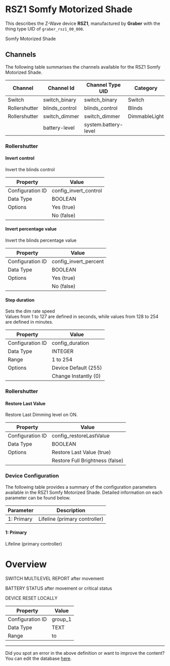 
# RSZ1 Somfy Motorized Shade

This describes the Z-Wave device **RSZ1**, manufactured by **Graber** with the thing type UID of ```graber_rsz1_00_000```. 

Somfy Motorized Shade

## Channels
The following table summarises the channels available for the RSZ1 Somfy Motorized Shade.

| Channel | Channel Id | Channel Type UID | Category | Item Type |
|---------|------------|------------------|----------|-----------|
| Switch | switch_binary | switch_binary | Switch | Switch |
| Rollershutter | blinds_control | blinds_control | Blinds | Rollershutter |
| Rollershutter | switch_dimmer | switch_dimmer | DimmableLight | Dimmer |
|  | battery-level | system.battery-level |  |  |



### Rollershutter

#### Invert control

Invert the blinds control


| Property         | Value    |
|------------------|----------|
| Configuration ID | config_invert_control |
| Data Type        | BOOLEAN || Default Value | false |
| Options | Yes (true) |
|  | No (false) |




#### Invert percentage value

Invert the blinds percentage value


| Property         | Value    |
|------------------|----------|
| Configuration ID | config_invert_percent |
| Data Type        | BOOLEAN || Default Value | false |
| Options | Yes (true) |
|  | No (false) |




#### Step duration

Sets the dim rate speed  
Values from 1 to 127 are defined in seconds, while values from 128 to 254 are defined in minutes.


| Property         | Value    |
|------------------|----------|
| Configuration ID | config_duration |
| Data Type        | INTEGER |
| Range | 1 to 254 || Default Value | 255 |
| Options | Device Default (255) |
|  | Change Instantly (0) |





### Rollershutter

#### Restore Last Value

Restore Last Dimming level on ON.


| Property         | Value    |
|------------------|----------|
| Configuration ID | config_restoreLastValue |
| Data Type        | BOOLEAN || Default Value | true |
| Options | Restore Last Value (true) |
|  | Restore Full Brightness (false) |






### Device Configuration
The following table provides a summary of the configuration parameters available in the RSZ1 Somfy Motorized Shade.
Detailed information on each parameter can be found below.

| Parameter   | Description |
|-------------|-------------|
| 1: Primary | Lifeline (primary controller) |




#### 1: Primary

Lifeline (primary controller)  


# Overview #

SWITCH MULTILEVEL REPORT after movement

BATTERY STATUS after movement or critical status

DEVICE RESET LOCALLY


| Property         | Value    |
|------------------|----------|
| Configuration ID | group_1 |
| Data Type        | TEXT |
| Range |  to  |






---

Did you spot an error in the above definition or want to improve the content?
You can edit the database [here](http://www.cd-jackson.com/index.php/zwave/zwave-device-database/zwave-device-list/devicesummary/585).

